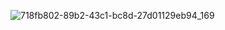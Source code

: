 ![718fb802-89b2-43c1-bc8d-27d01129eb94_169](https://user-images.githubusercontent.com/39770390/164211438-d48c687a-cf22-433b-b023-3c3768a7d880.jpg)
